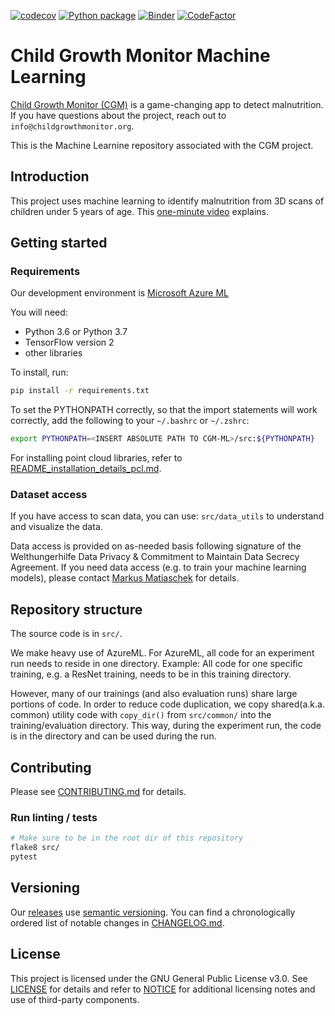 [![codecov](https://codecov.io/gh/Welthungerhilfe/cgm-ml/branch/main/graph/badge.svg?token=LG8Q3NTVE1)](https://codecov.io/gh/Welthungerhilfe/cgm-ml)
[![Python package](https://github.com/Welthungerhilfe/cgm-ml/actions/workflows/continous-integration.yml/badge.svg?branch=main)](https://github.com/Welthungerhilfe/cgm-ml/actions/workflows/continous-integration.yml)
[![Binder](https://mybinder.org/badge_logo.svg)](https://mybinder.org/v2/gh/Welthungerhilfe/cgm-ml/HEAD)
[![CodeFactor](https://www.codefactor.io/repository/github/welthungerhilfe/cgm-ml/badge)](https://www.codefactor.io/repository/github/welthungerhilfe/cgm-ml)

# Child Growth Monitor Machine Learning

[Child Growth Monitor (CGM)](https://childgrowthmonitor.org) is a
game-changing app to detect malnutrition. If you have questions about the project, reach out to `info@childgrowthmonitor.org`.

This is the Machine Learnine repository associated with the CGM project.

## Introduction

This project uses machine learning to identify malnutrition from 3D scans of children under 5 years of age. This [one-minute video](https://www.youtube.com/watch?v=f2doV43jdwg) explains.

## Getting started

### Requirements

Our development environment is [Microsoft Azure ML](https://azure.microsoft.com/en-us/services/machine-learning/#security)

You will need:
* Python 3.6 or Python 3.7
* TensorFlow version 2
* other libraries

To install, run:

```bash
pip install -r requirements.txt
```

To set the PYTHONPATH correctly, so that the import statements will work correctly,
add the following to your `~/.bashrc` or `~/.zshrc`:

```bash
export PYTHONPATH=<INSERT ABSOLUTE PATH TO CGM-ML>/src:${PYTHONPATH}
```

For installing point cloud libraries, refer to
[README_installation_details_pcl.md](README_installation_details_pcl.md).

### Dataset access

If you have access to scan data, you can use: `src/data_utils` to understand and visualize the data.

Data access is provided on as-needed basis following signature of the Welthungerhilfe Data Privacy & Commitment to
Maintain Data Secrecy Agreement. If you need data access (e.g. to train your machine learning models),
please contact [Markus Matiaschek](mailto:info@childgrowthmonitor.org) for details.

## Repository structure

The source code is in `src/`.

We make heavy use of AzureML.
For AzureML, all code for an experiment run needs to reside in one directory.
Example: All code for one specific training, e.g. a ResNet training, needs to be in this training directory.

However, many of our trainings (and also evaluation runs) share large portions of code.
In order to reduce code duplication, we copy shared(a.k.a. common) utility code with `copy_dir()` from `src/common/` into the training/evaluation directory.
This way, during the experiment run, the code is in the directory and can be used during the run.

## Contributing

Please see [CONTRIBUTING.md](CONTRIBUTING.md) for details.

### Run linting / tests

```bash
# Make sure to be in the root dir of this repository
flake8 src/
pytest
```

## Versioning

Our [releases](https://github.com/Welthungerhilfe/cgm-ml/releases) use [semantic versioning](http://semver.org). You can find a chronologically ordered list of notable changes in [CHANGELOG.md](CHANGELOG.md).

## License

This project is licensed under the GNU General Public License v3.0. See [LICENSE](LICENSE) for details and refer to [NOTICE](NOTICE) for additional licensing notes and use of third-party components.
